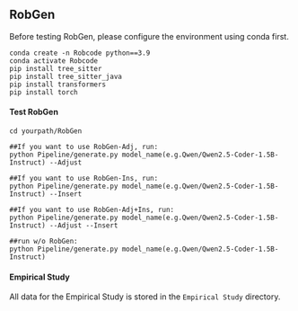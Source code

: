 ## RobGen

Before testing RobGen, please configure the environment using conda first.

```
conda create -n Robcode python==3.9
conda activate Robcode
pip install tree_sitter
pip install tree_sitter_java
pip install transformers
pip install torch
```
#### Test RobGen
```
cd yourpath/RobGen

##If you want to use RobGen-Adj, run:
python Pipeline/generate.py model_name(e.g.Qwen/Qwen2.5-Coder-1.5B-Instruct) --Adjust

##If you want to use RobGen-Ins, run:
python Pipeline/generate.py model_name(e.g.Qwen/Qwen2.5-Coder-1.5B-Instruct) --Insert

##If you want to use RobGen-Adj+Ins, run:
python Pipeline/generate.py model_name(e.g.Qwen/Qwen2.5-Coder-1.5B-Instruct) --Adjust --Insert

##run w/o RobGen:
python Pipeline/generate.py model_name(e.g.Qwen/Qwen2.5-Coder-1.5B-Instruct)
```
#### Empirical Study
All data for the Empirical Study is stored in the ```Empirical Study``` directory.